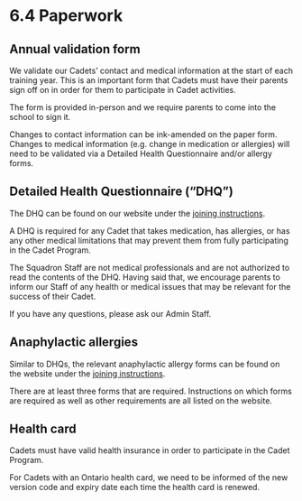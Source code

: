 # 6.4 Paperwork

## Annual validation form

We validate our Cadets’ contact and medical information at the start of each training year. This is an important form that Cadets must have their parents sign off on in order for them to participate in Cadet activities.

The form is provided in-person and we require parents to come into the school to sign it.

Changes to contact information can be ink-amended on the paper form. Changes to medical information \(e.g. change in medication or allergies\) will need to be validated via a Detailed Health Questionnaire and/or allergy forms.

## Detailed Health Questionnaire \(“DHQ”\)

The DHQ can be found on our website under the [joining instructions](https://540goldenhawks.ca/join).

A DHQ is required for any Cadet that takes medication, has allergies, or has any other medical limitations that may prevent them from fully participating in the Cadet Program. 

The Squadron Staff are not medical professionals and are not authorized to read the contents of the DHQ. Having said that, we encourage parents to inform our Staff of any health or medical issues that may be relevant for the success of their Cadet.

If you have any questions, please ask our Admin Staff.

## Anaphylactic allergies

Similar to DHQs, the relevant anaphylactic allergy forms can be found on the website under the [joining instructions](https://540goldenhawks.ca/join).

There are at least three forms that are required. Instructions on which forms are required as well as other requirements are all listed on the website.

## Health card

Cadets must have valid health insurance in order to participate in the Cadet Program. 

For Cadets with an Ontario health card, we need to be informed of the new version code and expiry date each time the health card is renewed.


